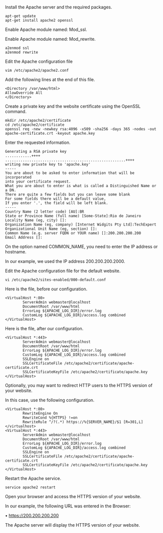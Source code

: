 Install the Apache server and the required packages.

```
apt-get update
apt-get install apache2 openssl
```

Enable Apache module named: Mod_ssl.

Enable Apache module named: Mod_rewrite.

```
a2enmod ssl
a2enmod rewrite
```
Edit the Apache configuration file

```
vim /etc/apache2/apache2.conf
```
Add the following lines at the end of this file.

```
<Directory /var/www/html>
AllowOverride All
</Directory>
```
Create a private key and the website certificate using the OpenSSL command.

```
mkdir /etc/apache2/certificate
cd /etc/apache2/certificate
openssl req -new -newkey rsa:4096 -x509 -sha256 -days 365 -nodes -out apache-certificate.crt -keyout apache.key
```
Enter the requested information.

```
Generating a RSA private key
............++++
.......................................................++++
writing new private key to 'apache.key'
-----
You are about to be asked to enter information that will be incorporated
into your certificate request.
What you are about to enter is what is called a Distinguished Name or a DN.
There are quite a few fields but you can leave some blank
For some fields there will be a default value,
If you enter '.', the field will be left blank.
-----
Country Name (2 letter code) [AU]:BR
State or Province Name (full name) [Some-State]:Rio de Janeiro
Locality Name (eg, city) []:
Organization Name (eg, company) [Internet Widgits Pty Ltd]:TechExpert
Organizational Unit Name (eg, section) []:
Common Name (e.g. server FQDN or YOUR name) []:200.200.200.200
Email Address []:

```
On the option named COMMON_NAME, you need to enter the IP address or hostname.

In our example, we used the IP address 200.200.200.2000.

Edit the Apache configuration file for the default website.

```
vi /etc/apache2/sites-enabled/000-default.conf
```

Here is the file, before our configuration.

```
<VirtualHost *:80>
        ServerAdmin webmaster@localhost
        DocumentRoot /var/www/html
        ErrorLog ${APACHE_LOG_DIR}/error.log
        CustomLog ${APACHE_LOG_DIR}/access.log combined
</VirtualHost>
```
Here is the file, after our configuration.

```
<VirtualHost *:443>
        ServerAdmin webmaster@localhost
        DocumentRoot /var/www/html
        ErrorLog ${APACHE_LOG_DIR}/error.log
        CustomLog ${APACHE_LOG_DIR}/access.log combined
        SSLEngine on
        SSLCertificateFile /etc/apache2/certificate/apache-certificate.crt
        SSLCertificateKeyFile /etc/apache2/certificate/apache.key
</VirtualHost>
```
Optionally, you may want to redirect HTTP users to the HTTPS version of your website.

In this case, use the following configuration.

```
<VirtualHost *:80>
        RewriteEngine On
        RewriteCond %{HTTPS} !=on
        RewriteRule ^/?(.*) https://%{SERVER_NAME}/$1 [R=301,L]
</virtualhost>
<VirtualHost *:443>
        ServerAdmin webmaster@localhost
        DocumentRoot /var/www/html
        ErrorLog ${APACHE_LOG_DIR}/error.log
        CustomLog ${APACHE_LOG_DIR}/access.log combined
        SSLEngine on
        SSLCertificateFile /etc/apache2/certificate/apache-certificate.crt
        SSLCertificateKeyFile /etc/apache2/certificate/apache.key
</VirtualHost>
```
Restart the Apache service.
```
service apache2 restart
```
Open your browser and access the HTTPS version of your website.

In our example, the following URL was entered in the Browser:

• https://200.200.200.200

The Apache server will display the HTTPS version of your website.
